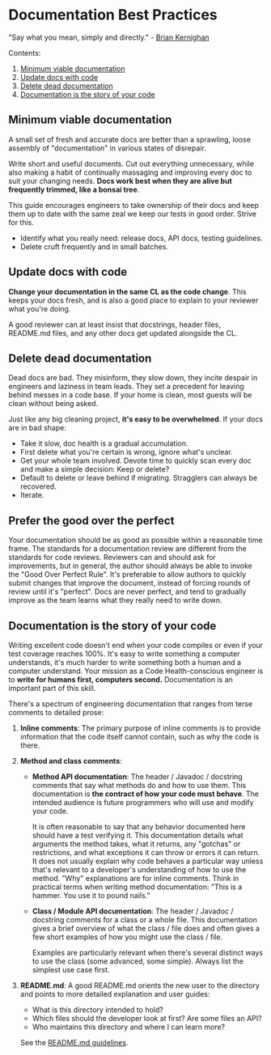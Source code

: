 # Documentation Best Practices

"Say what you mean, simply and directly." -
[Brian Kernighan](https://en.wikipedia.org/wiki/The_Elements_of_Programming_Style)

Contents:

1.  [Minimum viable documentation](#minimum-viable-documentation)
1.  [Update docs with code](#update-docs-with-code)
1.  [Delete dead documentation](#delete-dead-documentation)
1.  [Documentation is the story of your code](#documentation-is-the-story-of-your-code)

## Minimum viable documentation

A small set of fresh and accurate docs are better than a sprawling, loose
assembly of "documentation" in various states of disrepair.

Write short and useful documents. Cut out everything unnecessary, while also
making a habit of continually massaging and improving every doc to suit your
changing needs. **Docs work best when they are alive but frequently trimmed,
like a bonsai tree**.

This guide encourages engineers to take ownership of their docs and keep
them up to date with the same zeal we keep our tests in good order. Strive for
this.

* Identify what you really need: release docs, API docs, testing guidelines.
* Delete cruft frequently and in small batches.

## Update docs with code

**Change your documentation in the same CL as the code change**. This keeps your
docs fresh, and is also a good place to explain to your reviewer what you're
doing.

A good reviewer can at least insist that docstrings, header files, README.md
files, and any other docs get updated alongside the CL.

## Delete dead documentation

Dead docs are bad. They misinform, they slow down, they incite despair in
engineers and laziness in team leads. They set a precedent for leaving behind
messes in a code base. If your home is clean, most guests will be clean without
being asked.

Just like any big cleaning project, **it's easy to be overwhelmed**. If your
docs are in bad shape:

*   Take it slow, doc health is a gradual accumulation.
*   First delete what you're certain is wrong, ignore what's unclear.
*   Get your whole team involved. Devote time to quickly scan every doc and make
    a simple decision: Keep or delete?
*   Default to delete or leave behind if migrating. Stragglers can always be
    recovered.
*   Iterate.

## Prefer the good over the perfect

Your documentation should be as good as possible within a reasonable time frame.
The standards for a documentation review are different from the
standards for code reviews. Reviewers can and should ask for improvements, but
in general, the author should always be able to invoke the "Good Over Perfect
Rule". It's preferable to allow authors to quickly submit changes that improve
the document, instead of forcing rounds of review until it's "perfect". Docs are
never perfect, and tend to gradually improve as the team learns what they really
need to write down.

## Documentation is the story of your code

Writing excellent code doesn't end when your code compiles or even if your
test coverage reaches 100%. It's easy to write something a computer understands,
it's much harder to write something both a human and a computer understand. Your
mission as a Code Health-conscious engineer is to **write for humans first,
computers second.** Documentation is an important part of this skill.

There's a spectrum of engineering documentation that ranges from terse comments
to detailed prose:

1.  **Inline comments**: The primary purpose of inline comments is to provide
    information that the code itself cannot contain, such as why the code is
    there.

2.  **Method and class comments**:

    *   **Method API documentation**: The header / Javadoc / docstring
        comments that say what methods do and how to use them. This
        documentation is **the contract of how your code must behave**. The
        intended audience is future programmers who will use and modify your
        code.

        It is often reasonable to say that any behavior documented here should
        have a test verifying it. This documentation details what arguments the
        method takes, what it returns, any "gotchas" or restrictions, and what
        exceptions it can throw or errors it can return. It does not usually
        explain why code behaves a particular way unless that's relevant to a
        developer's understanding of how to use the method. "Why" explanations
        are for inline comments. Think in practical terms when writing method
        documentation: "This is a hammer. You use it to pound nails."

    *   **Class / Module API documentation**: The header / Javadoc / docstring
        comments for a class or a whole file. This documentation gives a brief
        overview of what the class / file does and often gives a few short
        examples of how you might use the class / file.

        Examples are particularly relevant when there's several distinct ways to
        use the class (some advanced, some simple). Always list the simplest
        use case first.

3.  **README.md**: A good README.md orients the new user to the directory and
    points to more detailed explanation and user guides:
    * What is this directory intended to hold?
    * Which files should the developer look at first? Are some files an API?
    * Who maintains this directory and where I can learn more?

    See the [README.md guidelines](READMEs.md).
